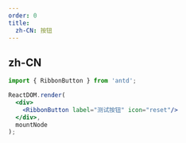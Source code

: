 ```yaml
---
order: 0
title:
  zh-CN: 按钮
---
```


## zh-CN


````jsx
import { RibbonButton } from 'antd';

ReactDOM.render(
  <div>
    <RibbonButton label="测试按钮" icon="reset"/>
  </div>,
  mountNode
);
````
